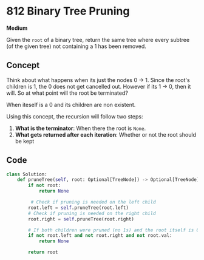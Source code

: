 # 812 Binary Tree Pruning

**Medium**

Given the `root` of a binary tree, return the same tree where every subtree (of the given tree) not containing a 1 has been removed.

## Concept

Think about what happens when its just the nodes 0 -> 1. Since the root's children is 1, the 0 does not get cancelled out. However if its 1 -> 0, then it will. So at what point will the root be terminated?

When iteself is a 0 and its children are non existent.

Using this concept, the recursion will follow two steps:

1. **What is the terminator**: When there the root is `None`.
2. **What gets returned after each iteration**: Whether or not the root should be kept

## Code

```python
class Solution:
    def pruneTree(self, root: Optional[TreeNode]) -> Optional[TreeNode]:
        if not root:
            return None

         # Check if pruning is needed on the left child
        root.left = self.pruneTree(root.left)
        # Check if pruning is needed on the right child
        root.right = self.pruneTree(root.right)

        # If both children were pruned (no 1s) and the root itself is 0, prune it
        if not root.left and not root.right and not root.val:
            return None

        return root
```
